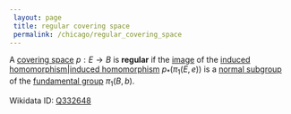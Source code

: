 ```yaml
---
 layout: page
 title: regular covering space
 permalink: /chicago/regular_covering_space
---
```

A [covering space](https://mathgloss.github.io/MathGloss/covering_space) $p:E\to B$ is **regular** if the [image](https://mathgloss.github.io/MathGloss/image) of the [induced homomorphism|induced homomorphism](https://mathgloss.github.io/MathGloss/continuous_functions_induce_homomorphisms_on_homology_groups) $p_*(\pi_1(E,e))$ is a [normal subgroup](https://mathgloss.github.io/MathGloss/normal_subgroup) of the [fundamental group](https://mathgloss.github.io/MathGloss/fundamental_group) $\pi_1(B,b)$. 

Wikidata ID: [Q332648](https://www.wikidata.org/wiki/Q332648)